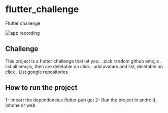 # flutter_challenge

Flutter challenge

![app recording](https://github.com/ivofernandes/flutterChallenge/flutter_challenge//blob/master/flutterChallenge.gif?raw=true)


## Challenge

This project is a flutter challenge that let you:
. pick random github emojis
. list all emojis, then are deletable on click
. add avatars and list, deletable on click
. List google repositories

## How to run the project

1- Import the dependencies
    flutter pub get
2- Run the project in android, iphone or web